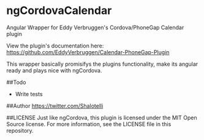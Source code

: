 ngCordovaCalendar
=================

Angular Wrapper for Eddy Verbruggen's Cordova/PhoneGap Calendar plugin

View the plugin's documentation here: https://github.com/EddyVerbruggen/Calendar-PhoneGap-Plugin

This wrapper basically promisifys the plugins functionality, make its angular ready and plays nice with ngCordova.

##Todo
- Write tests

##Author
https://twitter.com/Shalotelli

##LICENSE
Just like ngCordova, this plugin is licensed under the MIT Open Source license. For more information, see the LICENSE file in this repository.
